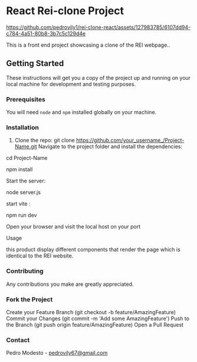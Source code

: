  
# React Rei-clone Project

https://github.com/pedrovily1/rei-clone-react/assets/127983785/6107dd94-c784-4a51-80b8-3b7c5c129d4e


This is a front end project showcasing a clone of the REI webpage..

## Getting Started

These instructions will get you a copy of the project up and running on your local machine for development and testing purposes.

### Prerequisites

You will need `node` and `npm` installed globally on your machine. 

### Installation

1. Clone the repo: 
    git clone https://github.com/your_username_/Project-Name.git
Navigate to the project folder and install the dependencies:
 
 cd Project-Name
 
npm install

Start the server:
 
node server.js

start vite :

npm run dev

Open your browser and visit the local host on your port


 



Usage

 this product display different components that render the page which is identical to the REI website.

 
### Contributing
Any contributions you make are greatly appreciated.

### Fork the Project

Create your Feature Branch (git checkout -b feature/AmazingFeature)
Commit your Changes (git commit -m 'Add some AmazingFeature')
Push to the Branch (git push origin feature/AmazingFeature)
Open a Pull Request


  
### Contact
Pedro Modesto - pedrovily67@gmail.com

 
